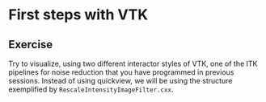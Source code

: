 # First steps with VTK

## Exercise

Try to visualize, using two different interactor styles of VTK, one of the ITK pipelines for noise reduction that you have programmed in previous sessions. Instead of using quickview, we will be using the structure exemplified by `RescaleIntensityImageFilter.cxx`.